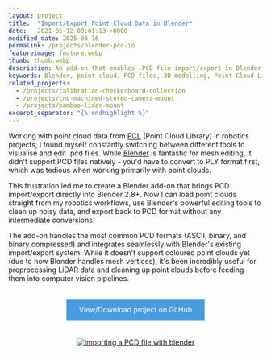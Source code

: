 ```yaml
---
layout: project
title:  "Import/Export Point Cloud Data in Blender"
date:   2021-05-12 09:01:13 +0000
modified_date: 2025-08-16
permalink: /projects/blender-pcd-io
featureimage: feature.webp
thumb: thumb.webp
description: An add-on that enables .PCD file import/export in Blender 2.8+
keywords: Blender, point cloud, PCD files, 3D modelling, Point Cloud Library, robotics, computer vision, LiDAR data
related_projects:
  - /projects/calibration-checkerboard-collection
  - /projects/cnc-machined-stereo-camera-mount
  - /projects/bamboo-lidar-mount
excerpt_separator: "{% endhighlight %}"
---
```


Working with point cloud data from [PCL](https://pointclouds.org/) (Point Cloud Library) in robotics projects, I found myself constantly switching between different tools to visualise and edit .pcd files. While [Blender](https://www.blender.org/) is fantastic for mesh editing, it didn't support PCD files natively - you'd have to convert to PLY format first, which was tedious when working primarily with point clouds.

This frustration led me to create a Blender add-on that brings PCD import/export directly into Blender 2.8+. Now I can load point clouds straight from my robotics workflows, use Blender's powerful editing tools to clean up noisy data, and export back to PCD format without any intermediate conversions.

The add-on handles the most common PCD formats (ASCII, binary, and binary compressed) and integrates seamlessly with Blender's existing import/export system. While it doesn't support coloured point clouds yet (due to how Blender handles mesh vertices), it's been incredibly useful for preprocessing LiDAR data and cleaning up point clouds before feeding them into computer vision pipelines.

<p style="text-align: center;">
  <a style="
    background-color: #489be0;
    color: #fff;
    border: none;
    vertical-align: middle;
    line-height: 40px;
    min-height: 42px;
    font-size: 14px;
    text-decoration: none;
    text-align: center;
    display: inline-block;
    padding: 0 25px;
    margin: 20px 0;
    " href="https://github.com/MarkHedleyJones/blender-pcd-io">
    View/Download project on GitHub
  </a>
</p>

<p style="text-align: center;">
  <a href="https://github.com/MarkHedleyJones/blender-pcd-io">
  <img alt="Importing a PCD file with blender" src="/media/blender-pcd-io/screenshot.webp"/>
  </a>
</p>
